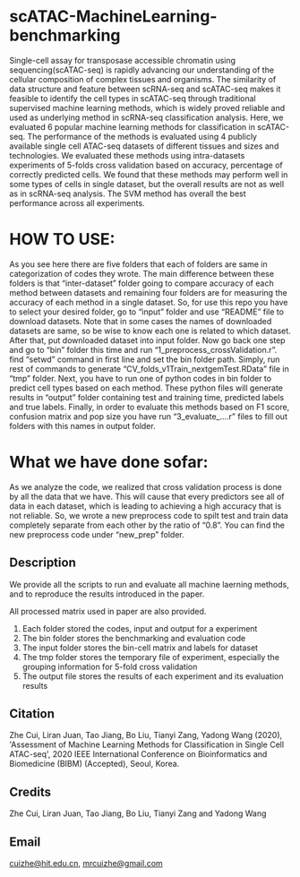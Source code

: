 # scATAC-MachineLearning-benchmarking

Single-cell assay for transposase accessible chromatin using sequencing(scATAC-seq) is rapidly advancing our understanding of the cellular composition of complex tissues and organisms. The similarity of data structure and feature between scRNA-seq and scATAC-seq makes it feasible to identify the cell types in scATAC-seq through traditional supervised machine learning methods, which is widely proved reliable and used as underlying method in scRNA-seq classification analysis. Here, we evaluated 6 popular machine learning methods for classification in scATAC-seq. The performance of the methods is evaluated using 4 publicly available single cell ATAC-seq datasets of different tissues and sizes and technologies. We evaluated these methods using intra-datasets experiments of 5-folds cross validation based on accuracy, percentage of correctly predicted cells. We found that these methods may perform well in some types of cells in single dataset, but the overall results are not as well as in scRNA-seq analysis. The SVM method has overall the best performance across all experiments.

# HOW TO USE:
As you see here there are five folders that each of folders are same in categorization of codes they wrote. The main difference between these folders is that “inter-dataset” folder going to compare accuracy of each method between datasets and remaining four folders are for measuring the accuracy of each method in a single dataset.
So, for use this repo you have to select your desired folder, go to “input” folder and use “README” file to download datasets. Note that in some cases the names of downloaded datasets are same, so be wise to know each one is related to which dataset. After that, put downloaded dataset into input folder. Now go back one step and go to “bin” folder this time and run “1_preprocess_crossValidation.r”. find “setwd” command in first line and set the bin folder path. Simply, run rest of commands to generate “CV_folds_v1Train_nextgemTest.RData” file in “tmp” folder. Next, you have to run one of python codes in bin folder to predict cell types based on each method. These python files will generate results in “output” folder containing test and training time, predicted labels and true labels. Finally, in order to evaluate this methods based on F1 score, confusion matrix and pop size you have run “3_evaluate_....r” files to fill out folders with this names in output folder.  
# What we have done sofar:
As we analyze the code, we realized that cross validation process is done by all the data that we have. This will cause that every predictors see all of data in each dataset, which is leading to achieving a high accuracy that is not reliable. So, we wrote a new preprocess code to spilt test and train data completely separate from each other by the ratio of “0.8”. You can find the new preprocess code under “new_prep” folder.



## Description
We provide all the scripts to run and evaluate all machine laerning methods, and to reproduce the results introduced in the paper.

All processed matrix used in paper are also provided.

1. Each folder stored the codes, input and output for a experiment
2. The bin folder stores the benchmarking and evaluation code
3. The input folder stores the bin-cell matrix and labels for dataset
4. The tmp folder stores the temporary file of experiment, especially the grouping information for 5-fold cross validation
5. The output file stores the results of each experiment and its evaluation results


## Citation
Zhe Cui, Liran Juan, Tao Jiang, Bo Liu, Tianyi Zang, Yadong Wang (2020), 'Assessment of Machine Learning Methods for Classification in Single Cell ATAC-seq', 2020 IEEE International Conference on Bioinformatics and Biomedicine (BIBM) (Accepted), Seoul, Korea.

## Credits
Zhe Cui, Liran Juan, Tao Jiang, Bo Liu, Tianyi Zang and Yadong Wang

## Email
 cuizhe@hit.edu.cn, mrcuizhe@gmail.com
